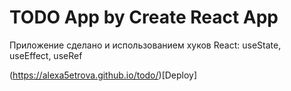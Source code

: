 # TODO App by Create React App

Приложение сделано и использованием хуков React: useState, useEffect, useRef

(https://alexa5etrova.github.io/todo/)[Deploy]
